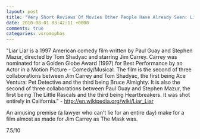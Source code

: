 ```yaml
---
layout: post
title: "Very Short Reviews Of Movies Other People Have Already Seen: Liar Liar [1997]"
date: 2010-08-01 03:42:11 +0000
comments: true
categories: vsromophas
---
```


"Liar Liar is a 1997 American comedy film written by Paul Guay and Stephen Mazur, directed by Tom Shadyac and starring Jim Carrey. Carrey was nominated for a Golden Globe Award (1997) for Best Performance by an Actor in a Motion Picture - Comedy/Musical. The film is the second of three collaborations between Jim Carrey and Tom Shadyac, the first being Ace Ventura: Pet Detective and the third being Bruce Almighty. It is also the second of three collaborations between Paul Guay and Stephen Mazur, the first being The Little Rascals and the third being Heartbreakers. It was shot entirely in California." - http://en.wikipedia.org/wiki/Liar_Liar

An amusing premise (a lawyer who can't lie for an entire day) make for a film almost as made for Jim Carrey as The Mask was.

7.5/10